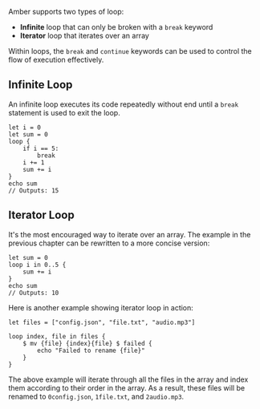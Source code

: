 Amber supports two types of loop:

- **Infinite** loop that can only be broken with a `break` keyword
- **Iterator** loop that iterates over an array

Within loops, the `break` and `continue` keywords can be used to control the flow of execution effectively.

## Infinite Loop

An infinite loop executes its code repeatedly without end until a `break` statement is used to exit the loop.

```ab
let i = 0
let sum = 0
loop {
	if i == 5:
		break
	i += 1
	sum += i
}
echo sum
// Outputs: 15
```

## Iterator Loop

It's the most encouraged way to iterate over an array. The example in the previous chapter can be rewritten to a more concise version:

```ab
let sum = 0
loop i in 0..5 {
	sum += i
}
echo sum
// Outputs: 10
```

Here is another example showing iterator loop in action:

```ab
let files = ["config.json", "file.txt", "audio.mp3"]

loop index, file in files {
	$ mv {file} {index}{file} $ failed {
		echo "Failed to rename {file}"
	}
}
```

The above example will iterate through all the files in the array and index them according to their order in the array. As a result, these files will be renamed to `0config.json`, `1file.txt`, and `2audio.mp3`.
